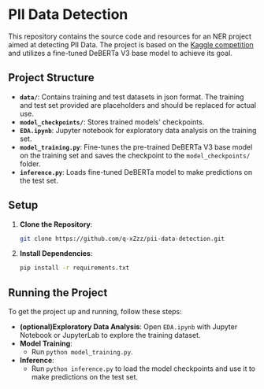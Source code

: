 # PII Data Detection

This repository contains the source code and resources for an NER project aimed at detecting PII Data. The project is based on the [Kaggle competition](https://www.kaggle.com/competitions/llm-detect-ai-generated-text) and utilizes a fine-tuned DeBERTa V3 base model to achieve its goal.

## Project Structure

- **`data/`**: Contains training and test datasets in json format. The training and test set provided are placeholders and should be replaced for actual use.
- **`model_checkpoints/`**: Stores trained models' checkpoints.
- **`EDA.ipynb`**: Jupyter notebook for exploratory data analysis on the training set.
- **`model_training.py`**: Fine-tunes the pre-trained DeBERTa V3 base model on the training set and saves the checkpoint to the `model_checkpoints/` folder.
- **`inference.py`**: Loads fine-tuned DeBERTa model to make predictions on the test set.


## Setup

1. **Clone the Repository**:
   ```sh
   git clone https://github.com/q-xZzz/pii-data-detection.git

2. **Install Dependencies**:
   ```sh
   pip install -r requirements.txt

## Running the Project

To get the project up and running, follow these steps:
- **(optional)Exploratory Data Analysis**: Open `EDA.ipynb` with Jupyter Notebook or JupyterLab to explore the training dataset.
- **Model Training**:
  - Run `python model_training.py`.
- **Inference**:
  - Run `python inference.py` to load the model checkpoints and use it to make predictions on the test set.
